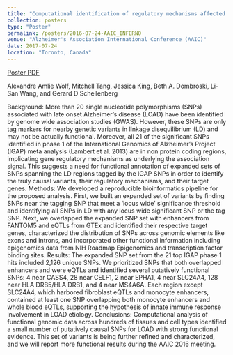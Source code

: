 ```yaml
---
title: "Computational identification of regulatory mechanisms affected by noncoding variants associated with late-onset Alzheimer’s disease."
collection: posters
type: "Poster"
permalink: /posters/2016-07-24-AAIC_INFERNO
venue: "Alzheimer's Association International Conference (AAIC)"
date: 2017-07-24
location: "Toronto, Canada"
---
```


[Poster PDF](/files/16.07.24.AAW_AAIC.pdf)

Alexandre Amlie Wolf, Mitchell Tang, Jessica King, Beth A. Dombroski, Li-San Wang, and Gerard D Schellenberg

Background: More than 20 single nucleotide polymorphisms (SNPs) associated with late onset
Alzheimer’s disease (LOAD) have been identified by genome wide association studies (GWAS). However,
these SNPs are only tag markers for nearby genetic variants in linkage disequilibrium (LD) and may not
be actually functional. Moreover, all 21 of the significant SNPs identified in phase 1 of the International
Genomics of Alzheimer’s Project (IGAP) meta analysis (Lambert et al. 2013) are in non protein coding
regions, implicating gene regulatory mechanisms as underlying the association signal. This suggests a
need for functional annotation of expanded sets of SNPs spanning the LD regions tagged by the IGAP
SNPs in order to identify the truly causal variants, their regulatory mechanisms, and their target genes.
Methods: We developed a reproducible bioinformatics pipeline for the proposed analysis. First, we built
an expanded set of variants by finding SNPs near the tagging SNP that meet a ‘locus wide’ significance
threshold and identifying all SNPs in LD with any locus wide significant SNP or the tag SNP. Next, we
overlapped the expanded SNP set with enhancers from FANTOM5 and eQTLs from GTEx and identified
their respective target genes, characterized the distribution of SNPs across genomic elements like exons
and introns, and incorporated other functional information including epigenomics data from NIH Roadmap
Epigenomics and transcription factor binding sites. Results: The expanded SNP set from the 21 top IGAP
phase 1 hits included 2,126 unique SNPs. We prioritized SNPs that both overlapped enhancers and were
eQTLs and identified several putatively functional SNPs: 4 near CASS4, 28 near CELF1, 2 near EPHA1,
4 near SLC24A4, 128 near HLA DRB5/HLA DRB1, and 4 near MS4A6A. Each region except SLC24A4,
which harbored fibroblast eQTLs and monocyte enhancers, contained at least one SNP overlapping both
monocyte enhancers and whole blood eQTLs, supporting the hypothesis of innate immune response
involvement in LOAD etiology. Conclusions: Computational analysis of functional genomic data across
hundreds of tissues and cell types identified a small number of putatively causal SNPs for LOAD with
strong functional evidence. This set of variants is being further refined and characterized, and we will
report more functional results during the AAIC 2016 meeting.